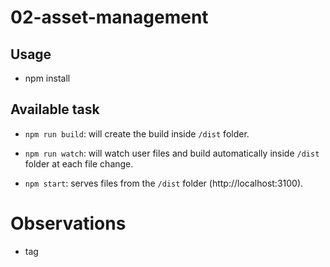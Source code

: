 # 02-asset-management

## Usage

- npm install

## Available task

- `npm run build`: will create the build inside `/dist` folder.

- `npm run watch`: will watch user files and build automatically inside `/dist` folder at each file change.

- `npm start`: serves files from the `/dist` folder (http://localhost:3100).

# Observations

- tag <style> in head
- png copying/renaming in /dist
- all assets required by index.js are placed in its source directory
- index.html must be present in dist before build - UNACCEPTABLE!

## Experiments in webpack.config.js

- shift mode to 'production' (smaller file, but still no minification)

- set devtools: true; observe main.js & check index.js in Chrome devtools

- switch to url-loader in webpack.config.js & observe files in devtools

- [optional] add loading fonts (https://webpack.js.org/guides/asset-management/#loading-fonts)

- [optional] add loading XML/CSV/JSON data (https://webpack.js.org/guides/asset-management/#loading-data)
